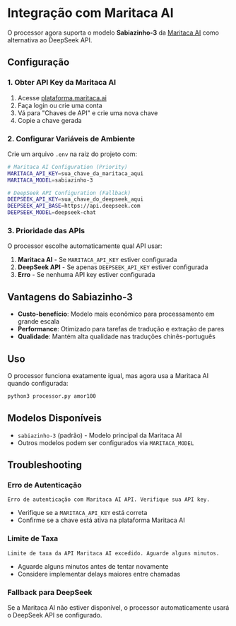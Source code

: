 # Integração com Maritaca AI

O processor agora suporta o modelo **Sabiazinho-3** da [Maritaca AI](https://plataforma.maritaca.ai/modelos) como alternativa ao DeepSeek API.

## Configuração

### 1. Obter API Key da Maritaca AI

1. Acesse [plataforma.maritaca.ai](https://plataforma.maritaca.ai/)
2. Faça login ou crie uma conta
3. Vá para "Chaves de API" e crie uma nova chave
4. Copie a chave gerada

### 2. Configurar Variáveis de Ambiente

Crie um arquivo `.env` na raiz do projeto com:

```bash
# Maritaca AI Configuration (Priority)
MARITACA_API_KEY=sua_chave_da_maritaca_aqui
MARITACA_MODEL=sabiazinho-3

# DeepSeek API Configuration (Fallback)
DEEPSEEK_API_KEY=sua_chave_do_deepseek_aqui
DEEPSEEK_API_BASE=https://api.deepseek.com
DEEPSEEK_MODEL=deepseek-chat
```

### 3. Prioridade das APIs

O processor escolhe automaticamente qual API usar:

1. **Maritaca AI** - Se `MARITACA_API_KEY` estiver configurada
2. **DeepSeek API** - Se apenas `DEEPSEEK_API_KEY` estiver configurada
3. **Erro** - Se nenhuma API key estiver configurada

## Vantagens do Sabiazinho-3

- **Custo-benefício**: Modelo mais econômico para processamento em grande escala
- **Performance**: Otimizado para tarefas de tradução e extração de pares
- **Qualidade**: Mantém alta qualidade nas traduções chinês-português

## Uso

O processor funciona exatamente igual, mas agora usa a Maritaca AI quando configurada:

```bash
python3 processor.py amor100
```

## Modelos Disponíveis

- `sabiazinho-3` (padrão) - Modelo principal da Maritaca AI
- Outros modelos podem ser configurados via `MARITACA_MODEL`

## Troubleshooting

### Erro de Autenticação
```
Erro de autenticação com Maritaca AI API. Verifique sua API key.
```
- Verifique se a `MARITACA_API_KEY` está correta
- Confirme se a chave está ativa na plataforma Maritaca AI

### Limite de Taxa
```
Limite de taxa da API Maritaca AI excedido. Aguarde alguns minutos.
```
- Aguarde alguns minutos antes de tentar novamente
- Considere implementar delays maiores entre chamadas

### Fallback para DeepSeek
Se a Maritaca AI não estiver disponível, o processor automaticamente usará o DeepSeek API se configurado.
